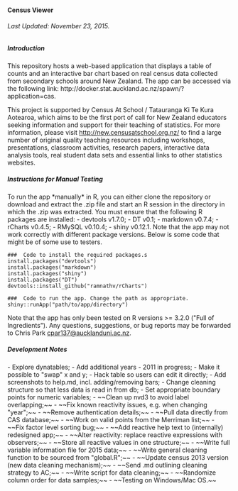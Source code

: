 <h4> Census Viewer </h4>
<h6> Last Updated: November 23, 2015. </h6>

<h5> Introduction </h5>
This repository hosts a web-based application that displays a table of counts and an interactive bar chart based on real census data collected from secondary schools around New Zealand. The app can be accessed via the following link: http://docker.stat.auckland.ac.nz/spawn/?application=cas. 

This project is supported by Census At School / Tatauranga Ki Te Kura Aotearoa, which aims to be the first port of call for New Zealand educators seeking information and support for their teaching of statistics. For more information, please visit  http://new.censusatschool.org.nz/ to find a large number of original quality teaching resources including workshops, presentations, classroom activities, research papers, interactive data analysis tools, real student data sets and essential links to other statistics websites. 

<h5> Instructions for Manual Testing </h5>
To run the app *manually* in R, you can either clone the repository or download and extract the .zip file and start an R session in the directory in which the .zip was extracted. You must ensure that the following R packages are installed:
- devtools v1.7.0;
- DT v0.1;
- markdown v0.7.4;
- rCharts v0.4.5;
- RMySQL v0.10.4;
- shiny v0.12.1.
Note that the app may not work correctly with different package versions. Below is some code that might be of some use to testers.

```{r}
###  Code to install the required packages.s
install.packages("devtools")
install.packages("markdown")
install.packages("shiny")
install.packages("DT")
devtools::install_github("ramnathv/rCharts")

###  Code to run the app. Change the path as appropriate.
shiny::runApp("path/to/app/directory")
```

Note that the app has only been tested on R versions >= 3.2.0 ("Full of Ingredients"). Any questions, suggestions, or bug reports may be forwarded to Chris Park <cpar137@aucklanduni.ac.nz>.

<h5> Development Notes </h5>
- Explore dynatables;
- Add additional years - 2011 in progress;
- Make it possible to "swap" x and y;
- Hack table so users can edit it directly;
- Add screenshots to help.md, incl. adding/removing bars;
- Change cleaning structure so that less data is read in from db;
- Set appropriate boundary points for numeric variables;
- ~~Clean up nvd3 to avoid label overlapping;~~
- ~~Fix known reactivity issues, e.g. when changing "year";~~
- ~~Remove authentication details;~~
- ~~Pull data directly from CAS database;~~
- ~~Work on valid points from the Merriman list;~~
- ~~Fix factor level sorting bug;~~
- ~~Add reactive help text to (internally) redesigned app;~~
- ~~Alter reactivity: replace reactive expressions with observers;~~
- ~~Store all reactive values in one structure;~~
- ~~Write full variable information file for 2015 data;~~
- ~~Write general cleaning function to be sourced from "global.R";~~
- ~~Update census 2013 version (new data cleaning mechanism);~~
- ~~Send .md outlining cleaning strategy to AC;~~
- ~~Write script for data cleaning;~~
- ~~Randomize column order for data samples;~~
- ~~Testing on Windows/Mac OS.~~
